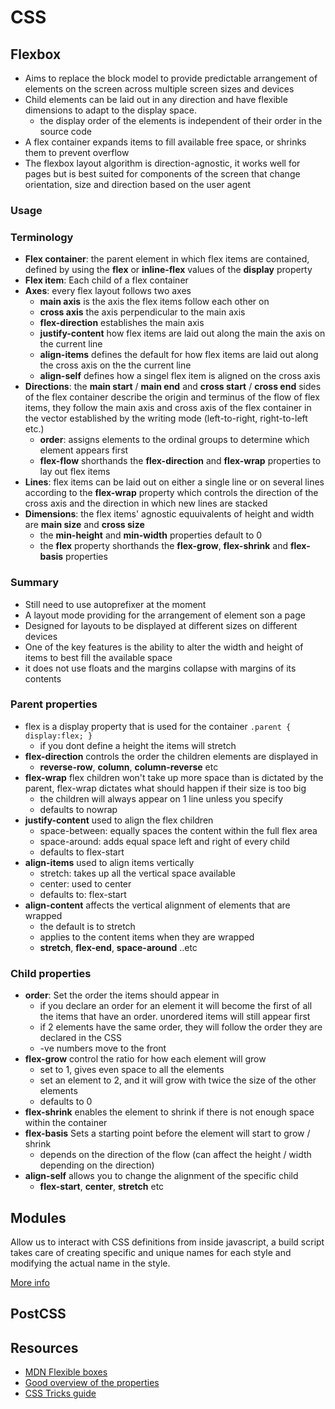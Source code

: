 # CSS
## Flexbox
* Aims to replace the block model to provide predictable arrangement of elements on the screen across multiple screen sizes and devices
* Child elements can be laid out in any direction and have flexible dimensions to adapt to the display space.
  - the display order of the elements is independent of their order in the source code
* A flex container expands items to fill available free space, or shrinks them to prevent overflow
* The flexbox layout algorithm is direction-agnostic, it works well for pages but is best suited for components of the screen that change orientation, size and direction based on the user agent

### Usage


### Terminology
* **Flex container**: the parent element in which flex items are contained, defined by using the **flex** or **inline-flex** values of the **display** property
* **Flex item**: Each child of a flex container
* **Axes**: every flex layout follows two axes
  - **main axis** is the axis the flex items follow each other on
  - **cross axis** the axis perpendicular to the main axis
  - **flex-direction** establishes the main axis
  - **justify-content** how flex items are laid out along the main the axis on the current line
  - **align-items** defines the default for how flex items are laid out along the cross axis on the the current line
  - **align-self** defines how a singel flex item is aligned on the cross axis
* **Directions**: the **main start** / **main end** and **cross start** / **cross end** sides of the flex container describe the origin and terminus of the flow of flex items, they follow
  the main axis and cross axis of the flex container in the vector established by the writing mode (left-to-right, right-to-left etc.)
  - **order**: assigns elements to the ordinal groups to determine which element appears first
  - **flex-flow** shorthands the **flex-direction** and **flex-wrap** properties to lay out flex items
* **Lines**: flex items can be laid out on either a single line or on several lines according to the **flex-wrap** property which controls the direction of the cross axis
  and the direction in which new lines are stacked
* **Dimensions**: the flex items' agnostic equuivalents of height and width are **main size** and **cross size**
  - the **min-height** and **min-width** properties default to 0
  - the **flex** property shorthands the **flex-grow**, **flex-shrink** and **flex-basis** properties

### Summary
* Still need to use autoprefixer at the moment
* A layout mode providing for the arrangement of element son a page
* Designed for layouts to be displayed at different sizes on different devices
* One of the key features is the ability to alter the width and height of items to best fill the available space
* it does not use floats and the margins collapse with margins of its contents

### Parent properties
* flex is a display property that is used for the container
  `.parent { display:flex; }`
  - if you dont define a height the items will stretch
* **flex-direction** controls the order the children elements are displayed in
  - **reverse-row**, **column**, **column-reverse** etc
* **flex-wrap** flex children won't take up more space than is dictated by the parent, flex-wrap dictates what should happen if their size is too big
  - the children will always appear on 1 line unless you specify
  - defaults to nowrap
* **justify-content** used to align the flex children
  - space-between: equally spaces the content within the full flex area
  - space-around: adds equal space left and right of every child
  - defaults to flex-start
* **align-items** used to align items vertically
  - stretch: takes up all the vertical space available
  - center: used to center
  - defaults to: flex-start
* **align-content** affects the vertical alignment of elements that are wrapped
  - the default is to stretch
  - applies to the content items when they are wrapped
  - **stretch**, **flex-end**, **space-around** ..etc

### Child properties
* **order**: Set the order the items should appear in
  - if you declare an order for an element it will become the first of all the items that have an order. unordered items will still appear first
  - if 2 elements have the same order, they will follow the order they are declared in the CSS
  - -ve numbers move to the front
* **flex-grow** control the ratio for how each element will grow
  - set to 1, gives even space to all the elements
  - set an element to 2, and it will grow with twice the size of the other elements
  - defaults to 0  
* **flex-shrink** enables the element to shrink if there is not enough space within the container
* **flex-basis** Sets a starting point before the element will start to grow / shrink
  - depends on the direction of the flow (can affect the height / width depending on the direction)
* **align-self** allows you to change the alignment of the specific child
  - **flex-start**, **center**, **stretch** etc

## Modules
Allow us to interact with CSS definitions from inside javascript, a build script takes care of creating specific and unique names for each style and modifying the actual name in the style.

[More info](http://glenmaddern.com/articles/css-modules)

## PostCSS


## Resources
* [MDN Flexible boxes](https://developer.mozilla.org/en-US/docs/Web/CSS/CSS_Flexible_Box_Layout/Using_CSS_flexible_boxes)
* [Good overview of the properties](https://www.youtube.com/watch?v=G7EIAgfkhmg)
* [CSS Tricks guide](https://css-tricks.com/snippets/css/a-guide-to-flexbox/)
